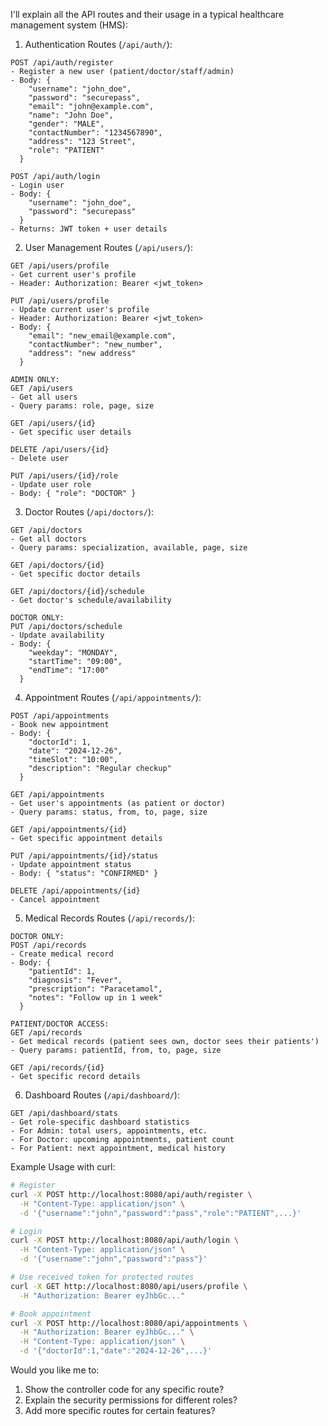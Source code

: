 I'll explain all the API routes and their usage in a typical healthcare management system (HMS):

1. Authentication Routes (`/api/auth/`):
```
POST /api/auth/register
- Register a new user (patient/doctor/staff/admin)
- Body: {
    "username": "john_doe",
    "password": "securepass",
    "email": "john@example.com",
    "name": "John Doe",
    "gender": "MALE",
    "contactNumber": "1234567890",
    "address": "123 Street",
    "role": "PATIENT"
  }

POST /api/auth/login
- Login user
- Body: {
    "username": "john_doe",
    "password": "securepass"
  }
- Returns: JWT token + user details
```

2. User Management Routes (`/api/users/`):
```
GET /api/users/profile
- Get current user's profile
- Header: Authorization: Bearer <jwt_token>

PUT /api/users/profile
- Update current user's profile
- Header: Authorization: Bearer <jwt_token>
- Body: {
    "email": "new_email@example.com",
    "contactNumber": "new_number",
    "address": "new address"
  }

ADMIN ONLY:
GET /api/users
- Get all users
- Query params: role, page, size

GET /api/users/{id}
- Get specific user details

DELETE /api/users/{id}
- Delete user

PUT /api/users/{id}/role
- Update user role
- Body: { "role": "DOCTOR" }
```

3. Doctor Routes (`/api/doctors/`):
```
GET /api/doctors
- Get all doctors
- Query params: specialization, available, page, size

GET /api/doctors/{id}
- Get specific doctor details

GET /api/doctors/{id}/schedule
- Get doctor's schedule/availability

DOCTOR ONLY:
PUT /api/doctors/schedule
- Update availability
- Body: {
    "weekday": "MONDAY",
    "startTime": "09:00",
    "endTime": "17:00"
  }
```

4. Appointment Routes (`/api/appointments/`):
```
POST /api/appointments
- Book new appointment
- Body: {
    "doctorId": 1,
    "date": "2024-12-26",
    "timeSlot": "10:00",
    "description": "Regular checkup"
  }

GET /api/appointments
- Get user's appointments (as patient or doctor)
- Query params: status, from, to, page, size

GET /api/appointments/{id}
- Get specific appointment details

PUT /api/appointments/{id}/status
- Update appointment status
- Body: { "status": "CONFIRMED" }

DELETE /api/appointments/{id}
- Cancel appointment
```

5. Medical Records Routes (`/api/records/`):
```
DOCTOR ONLY:
POST /api/records
- Create medical record
- Body: {
    "patientId": 1,
    "diagnosis": "Fever",
    "prescription": "Paracetamol",
    "notes": "Follow up in 1 week"
  }

PATIENT/DOCTOR ACCESS:
GET /api/records
- Get medical records (patient sees own, doctor sees their patients')
- Query params: patientId, from, to, page, size

GET /api/records/{id}
- Get specific record details
```

6. Dashboard Routes (`/api/dashboard/`):
```
GET /api/dashboard/stats
- Get role-specific dashboard statistics
- For Admin: total users, appointments, etc.
- For Doctor: upcoming appointments, patient count
- For Patient: next appointment, medical history
```

Example Usage with curl:

```bash
# Register
curl -X POST http://localhost:8080/api/auth/register \
  -H "Content-Type: application/json" \
  -d '{"username":"john","password":"pass","role":"PATIENT",...}'

# Login
curl -X POST http://localhost:8080/api/auth/login \
  -H "Content-Type: application/json" \
  -d '{"username":"john","password":"pass"}'

# Use received token for protected routes
curl -X GET http://localhost:8080/api/users/profile \
  -H "Authorization: Bearer eyJhbGc..."

# Book appointment
curl -X POST http://localhost:8080/api/appointments \
  -H "Authorization: Bearer eyJhbGc..." \
  -H "Content-Type: application/json" \
  -d '{"doctorId":1,"date":"2024-12-26",...}'
```

Would you like me to:
1. Show the controller code for any specific route?
2. Explain the security permissions for different roles?
3. Add more specific routes for certain features?
